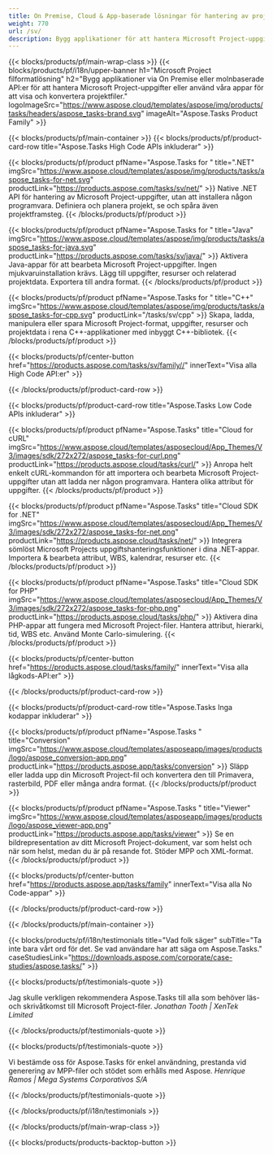 ```yaml
---
title: On Premise, Cloud & App-baserade lösningar för hantering av projektuppgifter 
weight: 770
url: /sv/
description: Bygg applikationer för att hantera Microsoft Project-uppgifter med hjälp av High Code API:er eller molnbaserade SDK:er. Eller använd våra plattformsoberoende appar för att visa eller konvertera uppgifter.
---
```


{{< blocks/products/pf/main-wrap-class >}}
{{< blocks/products/pf/i18n/upper-banner h1="Microsoft Project filformatlösning" h2="Bygg applikationer via On Premise eller molnbaserade API:er för att hantera Microsoft Project-uppgifter eller använd våra appar för att visa och konvertera projektfiler." logoImageSrc="https://www.aspose.cloud/templates/aspose/img/products/tasks/headers/aspose_tasks-brand.svg" imageAlt="Aspose.Tasks Product Family" >}}

{{< blocks/products/pf/main-container >}}
{{< blocks/products/pf/product-card-row title="Aspose.Tasks High Code APIs inkluderar" >}}

{{< blocks/products/pf/product pfName="Aspose.Tasks for " title=".NET" imgSrc="https://www.aspose.cloud/templates/aspose/img/products/tasks/aspose_tasks-for-net.svg" productLink="https://products.aspose.com/tasks/sv/net/" >}}
Native .NET API för hantering av Microsoft Project-uppgifter, utan att installera någon programvara. Definiera och planera projekt, se och spåra även projektframsteg.
{{< /blocks/products/pf/product >}}

{{< blocks/products/pf/product pfName="Aspose.Tasks for " title="Java" imgSrc="https://www.aspose.cloud/templates/aspose/img/products/tasks/aspose_tasks-for-java.svg" productLink="https://products.aspose.com/tasks/sv/java/" >}}
Aktivera Java-appar för att bearbeta Microsoft Project-uppgifter. Ingen mjukvaruinstallation krävs. Lägg till uppgifter, resurser och relaterad projektdata. Exportera till andra format.
{{< /blocks/products/pf/product >}}

{{< blocks/products/pf/product pfName="Aspose.Tasks for " title="C++" imgSrc="https://www.aspose.cloud/templates/aspose/img/products/tasks/aspose_tasks-for-cpp.svg" productLink="/tasks/sv/cpp" >}}
Skapa, ladda, manipulera eller spara Microsoft Project-format, uppgifter, resurser och projektdata i rena C++-applikationer med inbyggt C++-bibliotek.
{{< /blocks/products/pf/product >}}

{{< blocks/products/pf/center-button href="https://products.aspose.com/tasks/sv/family//" innerText="Visa alla High Code API:er" >}}

{{< /blocks/products/pf/product-card-row >}}

{{< blocks/products/pf/product-card-row title="Aspose.Tasks Low Code APIs inkluderar" >}}

{{< blocks/products/pf/product pfName="Aspose.Tasks" title="Cloud for cURL" imgSrc="https://www.aspose.cloud/templates/asposecloud/App_Themes/V3/images/sdk/272x272/aspose_tasks-for-curl.png" productLink="https://products.aspose.cloud/tasks/curl/" >}}
Anropa helt enkelt cURL-kommandon för att importera och bearbeta Microsoft Project-uppgifter utan att ladda ner någon programvara. Hantera olika attribut för uppgifter.
{{< /blocks/products/pf/product >}}

{{< blocks/products/pf/product pfName="Aspose.Tasks" title="Cloud SDK for .NET" imgSrc="https://www.aspose.cloud/templates/asposecloud/App_Themes/V3/images/sdk/272x272/aspose_tasks-for-net.png" productLink="https://products.aspose.cloud/tasks/net/" >}}
Integrera sömlöst Microsoft Projects uppgiftshanteringsfunktioner i dina .NET-appar. Importera & bearbeta attribut, WBS, kalendrar, resurser etc.
{{< /blocks/products/pf/product >}}

{{< blocks/products/pf/product pfName="Aspose.Tasks" title="Cloud SDK for PHP" imgSrc="https://www.aspose.cloud/templates/asposecloud/App_Themes/V3/images/sdk/272x272/aspose_tasks-for-php.png" productLink="https://products.aspose.cloud/tasks/php/" >}}
Aktivera dina PHP-appar att fungera med Microsoft Project-filer. Hantera attribut, hierarki, tid, WBS etc. Använd Monte Carlo-simulering.
{{< /blocks/products/pf/product >}}

{{< blocks/products/pf/center-button href="https://products.aspose.cloud/tasks/family/" innerText="Visa alla lågkods-API:er" >}}

{{< /blocks/products/pf/product-card-row >}}

{{< blocks/products/pf/product-card-row title="Aspose.Tasks Inga kodappar inkluderar" >}}

{{< blocks/products/pf/product pfName="Aspose.Tasks " title="Conversion" imgSrc="https://www.aspose.cloud/templates/asposeapp/images/products/logo/aspose_conversion-app.png" productLink="https://products.aspose.app/tasks/conversion" >}}
Släpp eller ladda upp din Microsoft Project-fil och konvertera den till Primavera, rasterbild, PDF eller många andra format.
{{< /blocks/products/pf/product >}}

{{< blocks/products/pf/product pfName="Aspose.Tasks " title="Viewer" imgSrc="https://www.aspose.cloud/templates/asposeapp/images/products/logo/aspose_viewer-app.png" productLink="https://products.aspose.app/tasks/viewer" >}}
Se en bildrepresentation av ditt Microsoft Project-dokument, var som helst och när som helst, medan du är på resande fot. Stöder MPP och XML-format.
{{< /blocks/products/pf/product >}}

{{< blocks/products/pf/center-button href="https://products.aspose.app/tasks/family" innerText="Visa alla No Code-appar" >}}

{{< /blocks/products/pf/product-card-row >}}

{{< /blocks/products/pf/main-container >}}

{{< blocks/products/pf/i18n/testimonials title="Vad folk säger" subTitle="Ta inte bara vårt ord för det. Se vad användare har att säga om Aspose.Tasks." caseStudiesLink="https://downloads.aspose.com/corporate/case-studies/aspose.tasks/" >}}

{{< blocks/products/pf/testimonials-quote >}}
<p class="first">
 Jag skulle verkligen rekommendera Aspose.Tasks till alla som behöver läs- och skrivåtkomst till Microsoft Project-filer.
 <em>
  Jonathan Tooth | XenTek Limited
 </em>
</p>

{{< /blocks/products/pf/testimonials-quote >}}

{{< blocks/products/pf/testimonials-quote >}}
<p class="second">
 Vi bestämde oss för Aspose.Tasks för enkel användning, prestanda vid generering av MPP-filer och stödet som erhålls med Aspose.
 <em>
  Henrique Ramos | Mega Systems Corporativos S/A
 </em>
</p>

{{< /blocks/products/pf/testimonials-quote >}}

{{< /blocks/products/pf/i18n/testimonials >}}

{{< /blocks/products/pf/main-wrap-class >}}

{{< blocks/products/products-backtop-button >}}